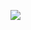 [![](https://mermaid.ink/img/pako:eNptkk1u3DAMha9CaDUFnCKLrmbXpEWXGTTpphAQMDY9EWqJrigFmQ5ymCCLAAF6Cl-slOz8TNCdJJPvPX703rTckVmb00-nHBLdJhuSSwPB-U4SeVheoXO4jeih5wgX-IuOPh99y64jG75qQRyjE7o84Rw6jLvV1XED1rytg82ASZu9NR9gb8OGonBYpayNCWv1fLSmXH5Inu6jY_idCa6ytAjb7FBAG6a_klzLAiNGtGGsSji4PxhBMgLd6pObnkLrENT5RqOT_6jGL7ZFq9hoNISLF8nZexO5dyKuiFZ_7ilSSyAUb9z0yGIDyUgqX0w7TaKg6iSeayhggWUymX1nmqsCAQuF6v56O0Rq3n0sGVoO1Cqd8KwL_yHSgE7uXXKhY9ChdRmeQmIgeENpepweGMrqEue4BLyz4TsNr_s4THpSN0CLJtS-pmSSPCQs4kqsStZMVbHIzZwPtc7e0yw7WujVRgDTGK-DoOv0z9yXF2vSNXlFs9ZjRz2qrzUaW0sxJz7fhdasU8zUmMh5e23WPQ6itzx2mOjL_Ps-l4wYfjL7pejuH8kXHHc?type=png)](https://mermaid.live/edit#pako:eNptkk1u3DAMha9CaDUFnCKLrmbXpEWXGTTpphAQMDY9EWqJrigFmQ5ymCCLAAF6Cl-slOz8TNCdJJPvPX703rTckVmb00-nHBLdJhuSSwPB-U4SeVheoXO4jeih5wgX-IuOPh99y64jG75qQRyjE7o84Rw6jLvV1XED1rytg82ASZu9NR9gb8OGonBYpayNCWv1fLSmXH5Inu6jY_idCa6ytAjb7FBAG6a_klzLAiNGtGGsSji4PxhBMgLd6pObnkLrENT5RqOT_6jGL7ZFq9hoNISLF8nZexO5dyKuiFZ_7ilSSyAUb9z0yGIDyUgqX0w7TaKg6iSeayhggWUymX1nmqsCAQuF6v56O0Rq3n0sGVoO1Cqd8KwL_yHSgE7uXXKhY9ChdRmeQmIgeENpepweGMrqEue4BLyz4TsNr_s4THpSN0CLJtS-pmSSPCQs4kqsStZMVbHIzZwPtc7e0yw7WujVRgDTGK-DoOv0z9yXF2vSNXlFs9ZjRz2qrzUaW0sxJz7fhdasU8zUmMh5e23WPQ6itzx2mOjL_Ps-l4wYfjL7pejuH8kXHHc)
